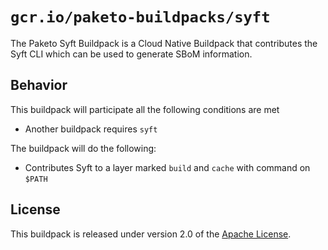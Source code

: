 # `gcr.io/paketo-buildpacks/syft`

The Paketo Syft Buildpack is a Cloud Native Buildpack that contributes the Syft CLI which can be used to generate SBoM information.

## Behavior

This buildpack will participate all the following conditions are met

* Another buildpack requires `syft`

The buildpack will do the following:

* Contributes Syft to a layer marked `build` and `cache` with command on `$PATH`

## License

This buildpack is released under version 2.0 of the [Apache License][a].

[a]: http://www.apache.org/licenses/LICENSE-2.0
